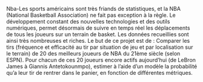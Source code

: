 Nba-Les sports américains sont très friands de statistiques, et la NBA (National Basketball Association) ne fait pas exception à la règle.
Le développement constant des nouvelles technologies et des outils numériques, permet désormais de suivre en temps réel les déplacements de tous les joueurs sur un terrain de basket. 
Les données recueillies sont ainsi très nombreuses et riches. Le but de ce projet est de : Comparer les tirs (fréquence et efficacité au tir par situation de jeu et par localisation sur le terrain) de 20 des meilleurs joueurs de NBA du 21ème siècle (selon ESPN). 
Pour chacun de ces 20 joueurs encore actifs aujourd’hui (de LeBron James à Giannis Antetokounmpo), estimer à l’aide d’un modèle la probabilité qu’a leur tir de rentrer dans le panier, en fonction de différentes métriques.
